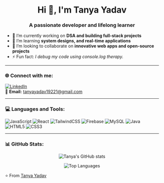<h1 align="center">Hi 👋, I'm Tanya Yadav</h1>
<h3 align="center">A passionate developer and lifelong learner</h3>

- 🔭 I’m currently working on **DSA and building full-stack projects**  
- 🌱 I’m learning **system designs, and real-time applications**  
- 👯 I’m looking to collaborate on **innovative web apps and open-source projects**  
- ⚡ Fun fact: *I debug my code using console.log therapy.*  

---

### 🌐 Connect with me:
[![LinkedIn](https://img.shields.io/badge/LinkedIn-0A66C2?style=for-the-badge&logo=linkedin&logoColor=white)](https://www.linkedin.com/in/tanya-yadav-a43580297/)  
📧 **Email:** tanyayadav19221@gmail.com  

---

### 💻 Languages and Tools:
![JavaScript](https://img.shields.io/badge/JavaScript-323330?style=for-the-badge&logo=javascript&logoColor=F7DF1E)
![React](https://img.shields.io/badge/React-20232A?style=for-the-badge&logo=react&logoColor=61DAFB)
![TailwindCSS](https://img.shields.io/badge/Tailwind_CSS-38B2AC?style=for-the-badge&logo=tailwind-css&logoColor=white)
![Firebase](https://img.shields.io/badge/Firebase-ffca28?style=for-the-badge&logo=firebase&logoColor=black)
![MySQL](https://img.shields.io/badge/MySQL-005C84?style=for-the-badge&logo=mysql&logoColor=white)
![Java](https://img.shields.io/badge/Java-ED8B00?style=for-the-badge&logo=java&logoColor=white)
![HTML5](https://img.shields.io/badge/HTML5-E34F26?style=for-the-badge&logo=html5&logoColor=white)
![CSS3](https://img.shields.io/badge/CSS3-1572B6?style=for-the-badge&logo=css3&logoColor=white)

---

### 📊 GitHub Stats:

<p align="center">
  <img src="https://github-readme-stats.vercel.app/api?username=tanya-92&show_icons=true&theme=tokyonight" alt="Tanya's GitHub stats" />
</p>

<p align="center">
  <img src="https://github-readme-stats.vercel.app/api/top-langs/?username=tanya-92&layout=compact&theme=tokyonight" alt="Top Languages" />
</p>


⭐️ From [Tanya Yadav](https://github.com/tanya-92)
